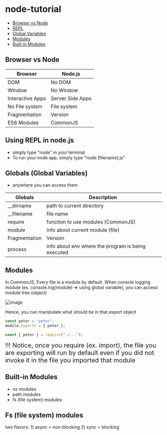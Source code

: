 # node-tutorial

- [Browser vs Node](#browser-vs-node)
- [REPL](#using-repl-in-nodejs)
- [Global Variables](#globals-global-variables)
- [Modules](#modules)
- [Built in Modules](#built-in-modules)

## Browser vs Node

| Browser          | Node.js          |
| ---------------- | ---------------- |
| DOM              | No DOM           |
| WIndow           | No Window        |
| Interactive Apps | Server Side Apps |
| No File system   | File system      |
| Fragmentation    | Version          |
| ES6 Modules      | CommonJS         |

## Using REPL in node.js

- simply type "node" in your terminal
- To run your node app, simply type "node [filename].js"

## Globals (Global Variables)

- anywhere you can access them

| Globals       | Description                                        |
| ------------- | -------------------------------------------------- |
| \_\_dirname   | path to current directory                          |
| \_\_filename  | file name                                          |
| require       | function to use modules (CommonJS)                 |
| module        | info about current module (file)                   |
| Fragmentation | Version                                            |
| process       | info about env where the program is being executed |

## Modules

In CommonJS, Every file is a module by default.
When console logging module (ex. console.log(module) => using global variable),
you can access module tree (object)

![image](https://user-images.githubusercontent.com/102004753/206481227-a95a307e-55f6-4ef7-9809-a84590c37948.png)

Hence, you can manipulate what should be in that export object

```js
const peter = "peter";
module.exports = { peter };

const { peter } = require("./...");
```

<span style="font-size: 20px;"> !!! Notice, once you require (ex. import), the file you are exporting will run by default even if you did not invoke it in the file you imported that module </span>

## Built-in Modules

- os modules
- path modules
- fs (file system) modules

## Fs (file system) modules

two flavors: 1) async = non-blocking 2) sync = blocking
